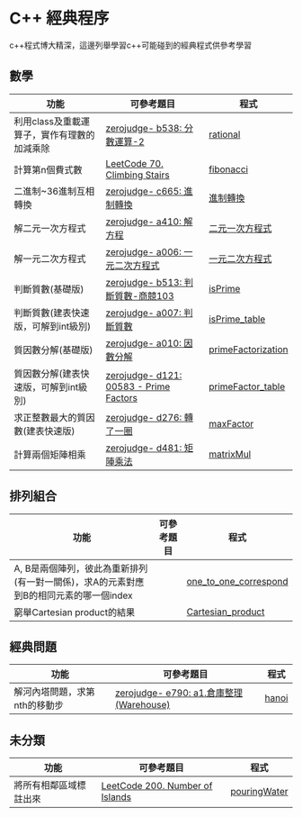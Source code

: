 # C++ 經典程序
c++程式博大精深，這邊列舉學習c++可能碰到的經典程式供參考學習
## 數學
|功能|可參考題目| 程式|
| --- | --- | --- |
|利用class及重載運算子，實作有理數的加減乘除|[zerojudge- b538: 分數運算-2](https://zerojudge.tw/ShowProblem?problemid=b538)|[rational](https://github.com/FermatPredictor/classicalC_code/blob/master/rational.cpp)|
|計算第n個費式數|[LeetCode 70. Climbing Stairs](https://leetcode.com/problems/climbing-stairs/)|[fibonacci](https://github.com/FermatPredictor/classicalC_code/blob/master/fibonacci.cpp)|
|二進制~36進制互相轉換|[zerojudge- c665: 進制轉換](https://zerojudge.tw/ShowProblem?problemid=c665)|[進制轉換](https://github.com/FermatPredictor/classicalC_code/blob/master/%E9%80%B2%E5%88%B6%E8%BD%89%E6%8F%9B.cpp)|
|解二元一次方程式|[zerojudge- a410: 解方程](https://zerojudge.tw/ShowProblem?problemid=a410)|[二元一次方程式](https://github.com/FermatPredictor/classicalC_code/blob/master/%E4%BA%8C%E5%85%83%E4%B8%80%E6%AC%A1%E6%96%B9%E7%A8%8B%E5%BC%8F.cpp)|
|解一元二次方程式|[zerojudge- a006: 一元二次方程式](https://zerojudge.tw/ShowProblem?problemid=a006)|[一元二次方程式](https://github.com/FermatPredictor/classicalC_code/blob/master/%E4%B8%80%E6%AC%A1%E4%BA%8C%E6%AC%A1%E6%96%B9%E7%A8%8B%E5%BC%8F.cpp)|
|判斷質數(基礎版)|[zerojudge- b513: 判斷質數-商競103](https://zerojudge.tw/ShowProblem?problemid=b513)|[isPrime](https://github.com/FermatPredictor/classicalC_code/blob/master/isPrime.cpp)|
|判斷質數(建表快速版，可解到int級別)|[zerojudge- a007: 判斷質數](https://zerojudge.tw/ShowProblem?problemid=a007)|[isPrime_table](https://github.com/FermatPredictor/classicalC_code/blob/master/isPrime_table.cpp)|
|質因數分解(基礎版)|[zerojudge- a010: 因數分解](https://zerojudge.tw/ShowProblem?problemid=a010)|[primeFactorization](https://github.com/FermatPredictor/classicalC_code/blob/master/primeFactorization.cpp)|
|質因數分解(建表快速版，可解到int級別)|[zerojudge- d121: 00583 - Prime Factors](https://zerojudge.tw/ShowProblem?problemid=d121)|[primeFactor_table](https://github.com/FermatPredictor/classicalC_code/blob/master/primeFactor_table.cpp)|
|求正整數最大的質因數(建表快速版)|[zerojudge- d276: 轉了一圈](https://zerojudge.tw/ShowProblem?problemid=d276)|[maxFactor](https://github.com/FermatPredictor/classicalC_code/blob/master/maxFactor.cpp)|
|計算兩個矩陣相乘|[zerojudge- d481: 矩陣乘法](https://zerojudge.tw/ShowProblem?problemid=d481)|[matrixMul](https://github.com/FermatPredictor/classicalC_code/blob/master/matrixMul.cpp)|


## 排列組合
|功能|可參考題目| 程式|
| --- | --- | --- |
|A, B是兩個陣列，彼此為重新排列(有一對一關係)，求A的元素對應到B的相同元素的哪一個index||[one_to_one_correspond](https://github.com/FermatPredictor/classicalC_code/blob/master/one_to_one_correspond.cpp)|
|窮舉Cartesian product的結果||[Cartesian_product](https://github.com/FermatPredictor/classicalC_code/blob/master/Cartesian_product.cpp)|

## 經典問題
|功能|可參考題目| 程式|
| --- | --- | --- |
|解河內塔問題，求第nth的移動步|[zerojudge- e790: a1.倉庫整理 (Warehouse)](https://zerojudge.tw/ShowProblem?problemid=e790)|[hanoi](https://github.com/FermatPredictor/classicalC_code/blob/master/hanoi.cpp)|

## 未分類
|功能|可參考題目| 程式|
| --- | --- | --- |
|將所有相鄰區域標註出來|[LeetCode 200. Number of Islands](https://leetcode.com/problems/number-of-islands/)|[pouringWater](https://github.com/FermatPredictor/classicalC_code/blob/master/pouringWater.cpp)|
